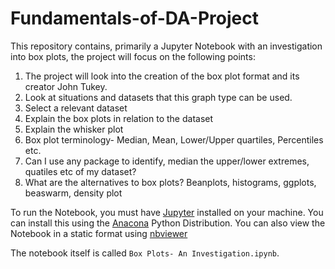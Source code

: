 # Fundamentals-of-DA-Project
This repository contains, primarily a Jupyter Notebook with an investigation into box plots, the project will focus on the following points:

1. The project will look into the creation of the box plot format and its creator John Tukey. 
1. Look at situations and datasets that this graph type can be used.
1. Select a relevant dataset
1. Explain the box plots in relation to the dataset 
1. Explain the whisker plot
1. Box plot terminology- Median, Mean, Lower/Upper quartiles, Percentiles etc.
1. Can I use any package to identify, median the upper/lower extremes, quatiles etc of my dataset?
1. What are the alternatives to box plots? Beanplots, histograms, ggplots, beaswarm, density plot


To run the Notebook, you must have [Jupyter](https://jupyter.org/) installed on your machine. You can install this using the [Anacona](https://www.anaconda.com/) Python Distribution. You can also view the Notebook in a static format using [nbviewer](http://nbviewer.jupyter.org/)

The notebook itself is called `Box Plots- An Investigation.ipynb`.
